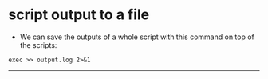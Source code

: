 # script output to a file
* We can save the outputs of a whole script with this command on top of the scripts:  
```
exec >> output.log 2>&1
```
---
